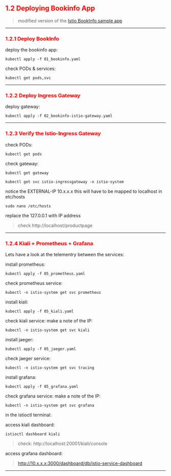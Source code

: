 ## <font color='red'> 1.2 Deploying Bookinfo App </font>

> modified version of the [Istio BookInfo sample app](https://github.com/istio/istio/tree/master/samples/bookinfo)
---

### <font color='red'> 1.2.1 Deploy BookInfo</font>
deploy the bookinfo app:
```
kubectl apply -f 01_bookinfo.yaml
```
check PODs & services:
```
kubectl get pods,svc
```
---

### <font color='red'> 1.2.2 Deploy Ingress Gateway </font>
deploy gateway:
```
kubectl apply -f 02_bookinfo-istio-gateway.yaml
```
---

### <font color='red'> 1.2.3 Verify the Istio-Ingress Gateway </font>
check PODs:
```
kubectl get pods
```
check gateway:
```
kubectl get gateway
```
```
kubectl get svc istio-ingressgateway -n istio-system
```
notice the EXTERNAL-IP 10.x.x.x  this will have to be mapped to localhost in etc/hosts
```
sudo nano /etc/hosts
```
replace the 127.0.0.1 with IP address

> check http://localhost/productpage
---

### <font color='red'> 1.2.4 Kiali + Prometheus + Grafana </font>
Lets have a look at the telementry between the services:

install prometheus:  
````
kubectl apply -f 05_prometheus.yaml
````
check prometheus service:
````
kubectl -n istio-system get svc prometheus
````
install kiali:
````
kubectl apply -f 05_kiali.yaml
````
check kiali service:
make a note of the IP:
````
kubectl -n istio-system get svc kiali
````
install jaeger:  
````
kubectl apply -f 05_jaeger.yaml
````
check jaeger service:
````
kubectl -n istio-system get svc tracing
````
install grafana:
````
kubectl apply -f 05_grafana.yaml
````
check grafana service:
make a note of the IP:
````
kubectl -n istio-system get svc grafana
````
in the istioctl terminal:  

access kiali dashboard:
```
istioctl dashboard kiali
````
> check: http://localhost:20001/kiali/console

access grafana dashboard:
> http://10.x.x.x:3000/dashboard/db/istio-service-dashboard
---